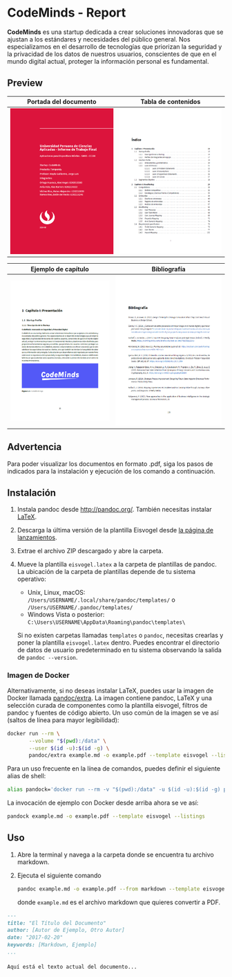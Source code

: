 # CodeMinds - Report

**CodeMinds** es una startup dedicada a crear soluciones innovadoras que se ajustan a los estándares y necesidades del público general. Nos especializamos en el desarrollo de tecnologías que priorizan la seguridad y la privacidad de los datos de nuestros usuarios, conscientes de que en el mundo digital actual, proteger la información personal es fundamental. 

## Preview

| Portada del documento | Tabla de contenidos |
| :----------------: | :----------------: |
| ![Portada del documento](examples/preview-doc/portada.png) | ![Tabla de contenidos](examples/preview-doc/tabla-de-contenidos.png) |

| Ejemplo de capítulo | Bibliografía |
| :---------------: | :---------------: |
| ![Ejemplo de capítulo](examples/preview-doc/capitulo.png) | ![Bibliografía](examples/preview-doc/bibliografia.png) |

## Advertencia

Para poder visualizar los documentos en formato .pdf, siga los pasos de indicados para la instalación y ejecución de los comando a continuación.

## Instalación

1. Instala pandoc desde <http://pandoc.org/>. También necesitas instalar [LaTeX](https://en.wikibooks.org/wiki/LaTeX/Installation#Distributions).
2. Descarga la última versión de la plantilla Eisvogel desde [la página de lanzamientos](https://github.com/Wandmalfarbe/pandoc-latex-template/releases/latest).
3. Extrae el archivo ZIP descargado y abre la carpeta.
4. Mueve la plantilla `eisvogel.latex` a la carpeta de plantillas de pandoc. La ubicación de la carpeta de plantillas depende de tu sistema operativo:
      - Unix, Linux, macOS: `/Users/USERNAME/.local/share/pandoc/templates/` o `/Users/USERNAME/.pandoc/templates/`
      - Windows Vista o posterior: `C:\Users\USERNAME\AppData\Roaming\pandoc\templates\`

    Si no existen carpetas llamadas `templates` o `pandoc`, necesitas crearlas y poner la plantilla `eisvogel.latex` dentro. Puedes encontrar el directorio de datos de usuario predeterminado en tu sistema observando la salida de `pandoc --version`.

### Imagen de Docker

Alternativamente, si no deseas instalar LaTeX, puedes usar la imagen de Docker llamada [pandoc/extra]. La imagen contiene pandoc, LaTeX y una selección curada de componentes como la plantilla eisvogel, filtros de pandoc y fuentes de código abierto. Un uso común de la imagen se ve así (saltos de línea para mayor legibilidad):

```bash
docker run --rm \
       --volume "$(pwd):/data" \
       --user $(id -u):$(id -g) \
       pandoc/extra example.md -o example.pdf --template eisvogel --listings
```

Para un uso frecuente en la línea de comandos, puedes definir el siguiente alias de shell:

``` bash
alias pandock='docker run --rm -v "$(pwd):/data" -u $(id -u):$(id -g) pandoc/extra'
```

La invocación de ejemplo con Docker desde arriba ahora se ve así:

``` bash
pandock example.md -o example.pdf --template eisvogel --listings
```

[pandoc/extra]: https://hub.docker.com/r/pandoc/extra

## Uso

1. Abre la terminal y navega a la carpeta donde se encuentra tu archivo markdown.

2. Ejecuta el siguiente comando

    ```bash
    pandoc example.md -o example.pdf --from markdown --template eisvogel --listings
    ```

    donde `example.md` es el archivo markdown que quieres convertir a PDF.

```markdown
---
title: "El Título del Documento"
author: [Autor de Ejemplo, Otro Autor]
date: "2017-02-20"
keywords: [Markdown, Ejemplo]
...

Aquí está el texto actual del documento...
```
